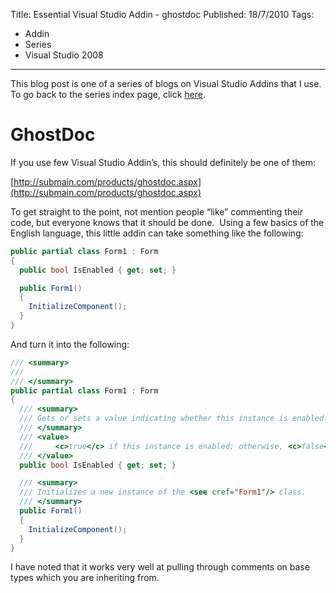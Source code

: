 Title: Essential Visual Studio Addin - ghostdoc
Published: 18/7/2010
Tags:
- Addin
- Series
- Visual Studio 2008
---

This blog post is one of a series of blogs on Visual Studio Addins that I use.  To go back to the series index page, click [here](http://www.gep13.co.uk/essential-visual-studio-2008-addin-series).

# GhostDoc

If you use few Visual Studio Addin’s, this should definitely be one of them:

[http://submain.com/products/ghostdoc.aspx](http://submain.com/products/ghostdoc.aspx)

To get straight to the point, not mention people “like” commenting their code, but everyone knows that it should be done.  Using a few basics of the English language, this little addin can take something like the following:

```csharp
public partial class Form1 : Form
{
  public bool IsEnabled { get; set; }

  public Form1()
  {
    InitializeComponent();
  }
}
```

And turn it into the following:

```csharp
/// <summary>
/// 
/// </summary>
public partial class Form1 : Form
{
  /// <summary>
  /// Gets or sets a value indicating whether this instance is enabled.
  /// </summary>
  /// <value>
  ///     <c>true</c> if this instance is enabled; otherwise, <c>false</c>.
  /// </value>
  public bool IsEnabled { get; set; }

  /// <summary>
  /// Initializes a new instance of the <see cref="Form1"/> class.
  /// </summary>
  public Form1()
  {
    InitializeComponent();
  }
}
```

I have noted that it works very well at pulling through comments on base types which you are inheriting from.
